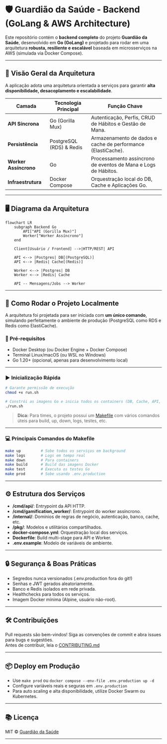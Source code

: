 # 🛡️ Guardião da Saúde - Backend (GoLang & AWS Architecture)

Este repositório contém o **backend completo** do projeto **Guardião da Saúde**, desenvolvido em **Go (GoLang)** e projetado para rodar em uma arquitetura **robusta, resiliente e escalável** baseada em microsserviços na AWS (simulada via Docker Compose).

---

## 🌟 Visão Geral da Arquitetura

A aplicação adota uma arquitetura orientada a serviços para garantir **alta disponibilidade, desacoplamento e escalabilidade**.

| Camada                 | Tecnologia Principal        | Função Chave                                                           |
|------------------------|----------------------------|-----------------------------------------------------------------------|
| **API Síncrona**       | Go (Gorilla Mux)           | Autenticação, Perfis, CRUD de Hábitos e Gestão de Mana.               |
| **Persistência**       | PostgreSQL (RDS) & Redis   | Armazenamento de dados e cache de performance (ElastiCache).          |
| **Worker Assíncrono**  | Go                         | Processamento assíncrono de eventos de Mana e Logs de Hábitos.        |
| **Infraestrutura**     | Docker Compose             | Orquestração local do DB, Cache e Aplicações Go.                      |

---

## 🖥️ Diagrama da Arquitetura

```mermaid
flowchart LR
    subgraph Backend Go
        API["API (Gorilla Mux)"]
        Worker["Worker Assíncrono"]
    end

    Client[Usuário / Frontend] -->|HTTP/REST| API

    API <--> |Postgres| DB[(PostgreSQL)]
    API <--> |Redis| Cache[(Redis)]

    Worker <--> |Postgres| DB
    Worker <--> |Redis| Cache

    API -- Mensagens/Jobs --> Worker
```
---

## 🚀 Como Rodar o Projeto Localmente

A arquitetura foi projetada para ser iniciada com **um único comando**, simulando perfeitamente o ambiente de produção (PostgreSQL como RDS e Redis como ElastiCache).

### 🔧 Pré-requisitos

- Docker Desktop (ou Docker Engine + Docker Compose)
- Terminal Linux/macOS (ou WSL no Windows)
- Go 1.20+ (opcional, apenas para desenvolvimento local)

---

### ▶️ Inicialização Rápida

```bash
# Garante permissão de execução
chmod +x run.sh

# Constrói as imagens Go e inicia todos os containers (DB, Cache, API, Worker)
./run.sh
```

> **Dica:** Para times, o projeto possui um [Makefile](./Makefile) com vários comandos úteis para build, up, down, logs, testes, etc.

---

### 💻 Principais Comandos do Makefile

```bash
make up         # Sobe todos os serviços em background
make logs       # Logs em tempo real
make down       # Para containers
make build      # Build das imagens Docker
make test       # Executa os testes Go
make prod       # Sobe usando .env.production
```

---

## ⚙️ Estrutura dos Serviços

- **/cmd/api/**: Entrypoint da API HTTP.
- **/cmd/gamification_worker/**: Entrypoint do worker assíncrono.
- **/internal/**: Domínios de regras de negócio, autenticação, banco, cache, etc.
- **/pkg/**: Modelos e utilitários compartilhados.
- **docker-compose.yml**: Orquestração local dos serviços.
- **Dockerfile**: Build multi-stage para API e Worker.
- **.env.example**: Modelo de variáveis de ambiente.

---

## 🔒 Segurança & Boas Práticas

- Segredos nunca versionados (.env.production fora do git!)
- Senhas e JWT gerados aleatoriamente.
- Banco e Redis isolados em rede privada.
- Healthchecks para todos os serviços.
- Imagem Docker mínima (Alpine, usuário não-root).

---

## 🛠️ Contribuições

Pull requests são bem-vindos! Siga as convenções de commit e abra issues para bugs e sugestões.  
Antes de contribuir, leia o [CONTRIBUTING.md](./CONTRIBUTING.md) 

---

## 📦 Deploy em Produção

- Use `make prod` ou `docker compose --env-file .env.production up -d`
- Configure variáveis reais e seguras em `.env.production`
- Para auto scaling e alta disponibilidade, utilize Docker Swarm ou Kubernetes.

---

## 📚 Licença

MIT © [Guardião da Saúde](https://github.com/Maria-Leiliane)

---